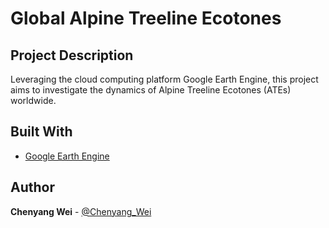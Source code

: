 # Global Alpine Treeline Ecotones

## Project Description

Leveraging the cloud computing platform Google Earth Engine, this project aims to investigate the dynamics of Alpine Treeline Ecotones (ATEs) worldwide.


## Built With

- [Google Earth Engine](https://earthengine.google.com/)


## Author

**Chenyang Wei** - [@Chenyang_Wei](https://twitter.com/Chenyang_Wei)
